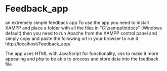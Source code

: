 # Feedback_app
an extremely simple feedback app
To use the app you need to install XAMPP and place a folder with all the files in "C:\xampp\htdocs" (Windows default) then you need to run Apache from the XAMPP control panel and simply copy and paste the following url in your browser to run it http://localhost/Feedback_app/

The app uses HTML with JavaScript for functionality, css to make it more appealing and php to be able to process and store data into the feedback file 
